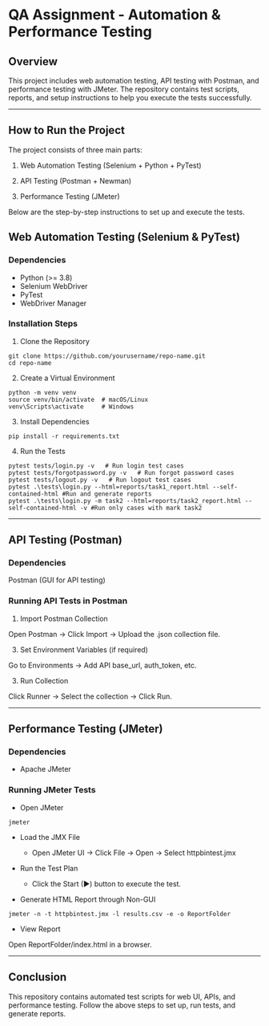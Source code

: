 # QA Assignment - Automation & Performance Testing

## Overview

This project includes web automation testing, API testing with Postman, and performance testing with JMeter. The repository contains test scripts, reports, and setup instructions to help you execute the tests successfully.

___

## How to Run the Project

The project consists of three main parts:

1. Web Automation Testing (Selenium + Python + PyTest)

2. API Testing (Postman + Newman)

3. Performance Testing (JMeter)

Below are the step-by-step instructions to set up and execute the tests.

## Web Automation Testing (Selenium & PyTest)

### Dependencies
- Python (>= 3.8)
- Selenium WebDriver
- PyTest
- WebDriver Manager

### Installation Steps

1. Clone the Repository
```
git clone https://github.com/yourusername/repo-name.git
cd repo-name
```
2. Create a Virtual Environment
```
python -m venv venv
source venv/bin/activate  # macOS/Linux
venv\Scripts\activate     # Windows
```
3. Install Dependencies
```
pip install -r requirements.txt
```

4. Run the Tests
```
pytest tests/login.py -v   # Run login test cases
pytest tests/forgotpassword.py -v   # Run forgot password cases
pytest tests/logout.py -v   # Run logout test cases
pytest .\tests\login.py --html=reports/task1_report.html --self-contained-html #Run and generate reports
pytest .\tests\login.py -m task2 --html=reports/task2_report.html --self-contained-html -v #Run only cases with mark task2
```
---

## API Testing (Postman)

### Dependencies

Postman (GUI for API testing)

### Running API Tests in Postman

1. Import Postman Collection

Open Postman → Click Import → Upload the .json collection file.

3. Set Environment Variables (if required)

Go to Environments → Add API base_url, auth_token, etc.

3. Run Collection

Click Runner → Select the collection → Click Run.

---

## Performance Testing (JMeter)

### Dependencies

- Apache JMeter

### Running JMeter Tests
- Open JMeter
```
jmeter
```

- Load the JMX File
    - Open JMeter UI → Click File → Open → Select httpbintest.jmx
  
- Run the Test Plan
  - Click the Start (▶) button to execute the test.

- Generate HTML Report through Non-GUI
```
jmeter -n -t httpbintest.jmx -l results.csv -e -o ReportFolder
```

- View Report

Open ReportFolder/index.html in a browser.

---
## Conclusion

This repository contains automated test scripts for web UI, APIs, and performance testing. Follow the above steps to set up, run tests, and generate reports.
